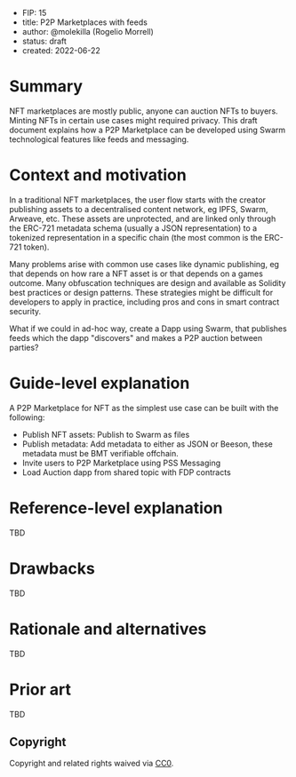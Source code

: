 - FIP: 15
- title: P2P Marketplaces with feeds
- author: @molekilla (Rogelio Morrell)
- status: draft
- created: 2022-06-22

# Summary

NFT marketplaces are mostly public, anyone can auction NFTs to buyers. Minting NFTs in certain use cases might required privacy. This draft document explains how a P2P Marketplace can be developed using Swarm technological features like feeds and messaging.

# Context and motivation
In a traditional NFT marketplaces, the user flow starts with the creator publishing assets to a decentralised content network, eg IPFS, Swarm, Arweave, etc. These assets are unprotected, and are linked only through the ERC-721 metadata schema (usually a JSON representation) to a tokenized representation in a specific chain (the most common is the ERC-721 token).

Many problems arise with common use cases like dynamic publishing, eg that depends on how rare a NFT asset is or that depends on a games outcome. Many obfuscation techniques are design and available as Solidity best practices or design patterns. These strategies might be difficult for developers to apply in practice, including pros and cons in smart contract security.

What if we could in ad-hoc way, create a Dapp using Swarm, that publishes feeds which the dapp "discovers" and makes a P2P auction between parties?


# Guide-level explanation

A  P2P Marketplace for NFT as the simplest use case can be built with the following:

- Publish NFT assets: Publish to Swarm as files
- Publish metadata: Add metadata to either as JSON or Beeson, these metadata must be BMT verifiable offchain.
- Invite users to P2P Marketplace using PSS Messaging
- Load Auction dapp from shared topic with FDP contracts

# Reference-level explanation

TBD

# Drawbacks

TBD

# Rationale and alternatives

TBD

# Prior art

TBD

## Copyright

Copyright and related rights waived via [CC0](https://creativecommons.org/publicdomain/zero/1.0/).
